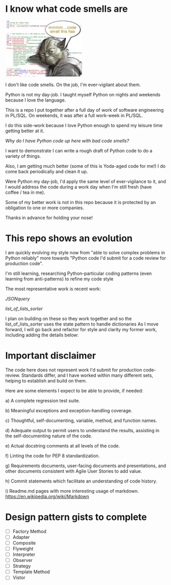 # I know what code smells are

![Yoda doesn't like code smells](https://github.com/ErikPohl-Lot49-Projects/Erik-Pohl-Repo/blob/master/media/code_smell.jpg)

I don't like code smells.  On the job, I'm ever-vigilant about them.

Python is not my day-job.  I taught myself Python on nights and weekends because I love the language.

This is a repo I put together after a full day of work of software engineering in PL/SQL.  On weekends, it was after a full work-week in PL/SQL.  

I do this side-work because I love Python enough to spend my leisure time getting better at it.  

_Why do I have Python code up here with bad code smells?_

I want to demonstrate I can write a rough draft of Python code to do a variety of things.

Also, I am getting much better (some of this is Yoda-aged code for me!)  I do come back periodically and clean it up.

Were Python my day-job, I'd apply the same level of ever-vigilance to it, and I would address the code during a work day when I'm still fresh (have coffee / tea in me).

Some of my better work is not in this repo because it is protected by an obligation to one or more companies.

Thanks in advance for holding your nose!

# This repo shows an evolution

I am quickly evolving my style now from "able to solve complex problems in Python reliably" more towards "Python code I'd submit for a code review for production code".

I'm still learning, researching Python-particular coding patterns (even learning from anti-patterns) to refine my code style

The most representative work is recent work:

_JSONquery_

_list_of_lists_sorter_

I plan on building on these so they work together and so the list_of_lists_sorter uses the state pattern to handle dictionaries
As I move forward, I will go back and refactor for style and clarity my former work, including adding the details below:

# Important disclaimer

The code here does not represent work I'd submit for production code-review.  Standards differ, and I have worked within many different
sets, helping to establish and build on them.

Here are some elements I expect to be able to provide, if needed:

a) A complete regression test suite.

b) Meaningful exceptions and exception-handling coverage.

c) Thoughtful, self-documenting, variable, method, and function names.

d) Adequate output to permit users to understand the results, assisting in the self-documenting nature of the code.

e) Actual docstring comments at all levels of the code.

f) Linting the code for PEP 8 standardization.

g) Requirements documents, user-facing documents and presentations, and other documents consistent with Agile User Stories to add value.

h) Commit statements which facilitate an understanding of code history.

i) Readme.md pages with more interesting usage of markdown.  https://en.wikipedia.org/wiki/Markdown

# Design pattern gists to complete
- [ ] Factory Method
- [ ] Adapter
- [ ] Composite	
- [ ] Flyweight	
- [ ] Interpreter	
- [ ] Observer	
- [ ] Strategy	
- [ ] Template Method	
- [ ] Vistor	
